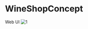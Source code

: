 # WineShopConcept
Web UI
![1](https://user-images.githubusercontent.com/49870575/58193871-b0f76580-7ce1-11e9-9b9b-ef2ba3a558d1.png)
